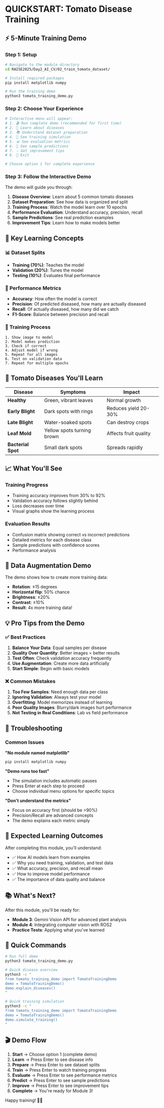 # QUICKSTART: Tomato Disease Training

## ⚡ 5-Minute Training Demo

### Step 1: Setup
```bash
# Navigate to the module directory
cd RAISE2025/Day2_AI_CV/02_train_tomato_dataset/

# Install required packages
pip install matplotlib numpy

# Run the training demo
python3 tomato_training_demo.py
```

### Step 2: Choose Your Experience
```bash
# Interactive menu will appear:
# 1. 🎬 Run complete demo (recommended for first time)
# 2. 🦠 Learn about diseases
# 3. 📚 Understand dataset preparation
# 4. 🚀 See training simulation
# 5. 📊 See evaluation metrics
# 6. 🔮 See sample predictions
# 7. 💡 Get improvement tips
# 8. 🚪 Exit

# Choose option 1 for complete experience
```

### Step 3: Follow the Interactive Demo
The demo will guide you through:
1. **Disease Overview**: Learn about 5 common tomato diseases
2. **Dataset Preparation**: See how data is organized and split
3. **Training Process**: Watch the model learn over 10 epochs
4. **Performance Evaluation**: Understand accuracy, precision, recall
5. **Sample Predictions**: See real prediction examples
6. **Improvement Tips**: Learn how to make models better

## 🧠 Key Learning Concepts

### 📊 Dataset Splits
- **Training (70%)**: Teaches the model
- **Validation (20%)**: Tunes the model
- **Testing (10%)**: Evaluates final performance

### 🎯 Performance Metrics
- **Accuracy**: How often the model is correct
- **Precision**: Of predicted diseased, how many are actually diseased
- **Recall**: Of actually diseased, how many did we catch
- **F1-Score**: Balance between precision and recall

### 🔄 Training Process
```
1. Show image to model
2. Model makes prediction
3. Check if correct
4. Adjust model if wrong
5. Repeat for all images
6. Test on validation data
7. Repeat for multiple epochs
```

## 🍅 Tomato Diseases You'll Learn

| Disease | Symptoms | Impact |
|---------|----------|---------|
| **Healthy** | Green, vibrant leaves | Normal growth |
| **Early Blight** | Dark spots with rings | Reduces yield 20-30% |
| **Late Blight** | Water-soaked spots | Can destroy crops |
| **Leaf Mold** | Yellow spots turning brown | Affects fruit quality |
| **Bacterial Spot** | Small dark spots | Spreads rapidly |

## 📈 What You'll See

### Training Progress
- Training accuracy improves from 30% to 92%
- Validation accuracy follows slightly behind
- Loss decreases over time
- Visual graphs show the learning process

### Evaluation Results
- Confusion matrix showing correct vs incorrect predictions
- Detailed metrics for each disease class
- Sample predictions with confidence scores
- Performance analysis

## 🎨 Data Augmentation Demo

The demo shows how to create more training data:
- **Rotation**: ±15 degrees
- **Horizontal flip**: 50% chance
- **Brightness**: ±20%
- **Contrast**: ±10%
- **Result**: 4x more training data!

## 💡 Pro Tips from the Demo

### ✅ Best Practices
1. **Balance Your Data**: Equal samples per disease
2. **Quality Over Quantity**: Better images = better results
3. **Test Often**: Check validation accuracy frequently
4. **Use Augmentation**: Create more data artificially
5. **Start Simple**: Begin with basic models

### ❌ Common Mistakes
1. **Too Few Samples**: Need enough data per class
2. **Ignoring Validation**: Always test your model
3. **Overfitting**: Model memorizes instead of learning
4. **Poor Quality Images**: Blurry/dark images hurt performance
5. **Not Testing in Real Conditions**: Lab vs field performance

## 🚨 Troubleshooting

### Common Issues

**"No module named matplotlib"**
```bash
pip install matplotlib numpy
```

**"Demo runs too fast"**
- The simulation includes automatic pauses
- Press Enter at each step to proceed
- Choose individual menu options for specific topics

**"Don't understand the metrics"**
- Focus on accuracy first (should be >90%)
- Precision/Recall are advanced concepts
- The demo explains each metric simply

## 🎯 Expected Learning Outcomes

After completing this module, you'll understand:
- ✅ How AI models learn from examples
- ✅ Why you need training, validation, and test data
- ✅ What accuracy, precision, and recall mean
- ✅ How to improve model performance
- ✅ The importance of data quality and balance

## 📚 What's Next?

After this module, you'll be ready for:
- **Module 3**: Gemini Vision API for advanced plant analysis
- **Module 4**: Integrating computer vision with ROS2
- **Practice Tests**: Applying what you've learned

## 🔄 Quick Commands

```bash
# Run full demo
python3 tomato_training_demo.py

# Quick disease overview
python3 -c "
from tomato_training_demo import TomatoTrainingDemo
demo = TomatoTrainingDemo()
demo.explain_diseases()
"

# Quick training simulation
python3 -c "
from tomato_training_demo import TomatoTrainingDemo
demo = TomatoTrainingDemo()
demo.simulate_training()
"
```

## 🎬 Demo Flow

1. **Start** → Choose option 1 (complete demo)
2. **Learn** → Press Enter to see disease info
3. **Prepare** → Press Enter to see dataset splits
4. **Train** → Press Enter to watch training progress
5. **Evaluate** → Press Enter to see performance metrics
6. **Predict** → Press Enter to see sample predictions
7. **Improve** → Press Enter to see improvement tips
8. **Complete** → You're ready for Module 3!

Happy training! 🍅🚀 